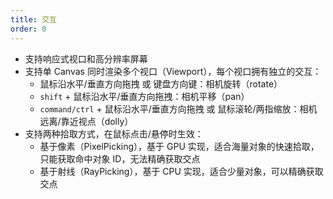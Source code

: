 ```yaml
---
title: 交互
order: 0
---
```


* 支持响应式视口和高分辨率屏幕
* 支持单 Canvas 同时渲染多个视口（Viewport），每个视口拥有独立的交互：
    * 鼠标沿水平/垂直方向拖拽 或 键盘方向键：相机旋转（rotate）
    * `shift` + 鼠标沿水平/垂直方向拖拽：相机平移（pan）
    * `command/ctrl` + 鼠标沿水平/垂直方向拖拽 或 鼠标滚轮/两指缩放：相机远离/靠近视点（dolly）
* 支持两种拾取方式，在鼠标点击/悬停时生效：
    * 基于像素（PixelPicking），基于 GPU 实现，适合海量对象的快速拾取，只能获取命中对象 ID，无法精确获取交点
    * 基于射线（RayPicking），基于 CPU 实现，适合少量对象，可以精确获取交点